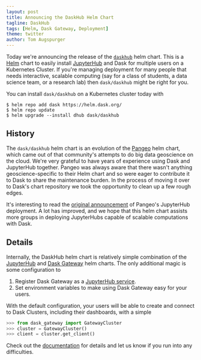 ```yaml
---
layout: post
title: Announcing the DaskHub Helm Chart
tagline: DaskHub
tags: [Helm, Dask Gateway, Deployment]
theme: twitter
author: Tom Augspurger
---
```


Today we're announcing the release of the
[`daskhub`](https://github.com/dask/helm-chart/blob/master/daskhub/README.md)
helm chart. This is a [Helm](https://helm.sh/) chart to easily install
[JupyterHub](https://jupyter.org/hub) and Dask for multiple users on a
Kubernetes Cluster. If you're managing deployment for many people that needs
interactive, scalable computing (say for a class of students, a data science
team, or a research lab) then `dask/daskhub` might be right for you.

You can install ``dask/daskhub`` on a Kubernetes cluster today with

```console
$ helm repo add dask https://helm.dask.org/
$ helm repo update
$ helm upgrade --install dhub dask/daskhub
```

## History

The `dask/daskhub` helm chart is an evolution of the [Pangeo](http://pangeo.io/)
helm chart, which came out of that community's attempts to do big data
geoscience on the cloud. We're very grateful to have years of experience using
Dask and JupyterHub together. Pangeo was always aware that there wasn't anything
geoscience-specific to their Helm chart and so were eager to contribute it to
Dask to share the maintenance burden. In the process of moving it over to Dask's
chart repository we took the opportunity to clean up a few rough edges.

It's interesting to read the [original
announcement](https://blog.dask.org/2018/01/22/pangeo-2) of Pangeo's JupyterHub
deployment. A lot has improved, and we hope that this helm chart assists more
groups in deploying JupyterHubs capable of scalable computations with Dask.

## Details

Internally, the DaskHub helm chart is relatively simple combination of the
[JupyterHub](https://github.com/jupyterhub/zero-to-jupyterhub-k8s) and [Dask
Gateway](https://github.com/dask/dask-gateway/) helm charts. The only additional
magic is some configuration to

1. Register Dask Gateway as a [JupyterHub
   service](https://jupyterhub.readthedocs.io/en/stable/reference/services.html).
2. Set environment variables to make using Dask Gateway easy for your users.

With the default configuration, your users will be able to create and connect to
Dask Clusters, including their dashboards, with a simple

```python
>>> from dask_gateway import GatewayCluster
>>> cluster = GatewayCluster()
>>> client = cluster.get_client()
```

Check out the
[documentation](https://docs.dask.org/en/latest/setup/kubernetes-helm.html) for
details and let us know if you run into any difficulties.
